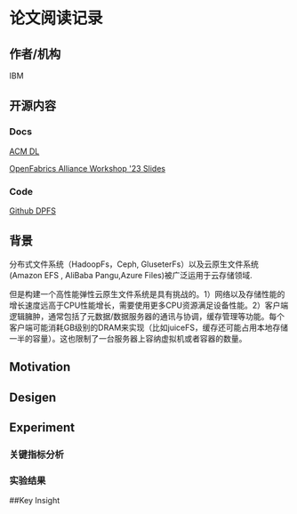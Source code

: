 # 论文阅读记录
## 作者/机构
IBM
## 开源内容
### Docs
[ACM DL](https://dl.acm.org/doi/10.1145/3579370.3594769)

[OpenFabrics Alliance Workshop '23 Slides](https://www.openfabrics.org/wp-content/uploads/2023-workshop/2023-workshop-presentations/day-3/303_PGootzen.pdf)
### Code
[Github DPFS](https://github.com/qicosmos/rest_rpc)
## 背景
分布式文件系统（HadoopFs，Ceph, GluseterFs）以及云原生文件系统(Amazon EFS , AliBaba Pangu,Azure Files)被广泛运用于云存储领域.

但是构建一个高性能弹性云原生文件系统是具有挑战的。1）网络以及存储性能的增长速度远高于CPU性能增长，需要使用更多CPU资源满足设备性能。2）客户端逻辑臃肿，通常包括了元数据/数据服务器的通讯与协调，缓存管理等功能。每个客户端可能消耗GB级别的DRAM来实现（比如juiceFS，缓存还可能占用本地存储一半的容量）。这也限制了一台服务器上容纳虚拟机或者容器的数量。
## Motivation

## Desigen

## Experiment
### 关键指标分析
### 实验结果

##Key Insight

